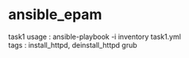 # ansible_epam
task1
usage : ansible-playbook -i inventory task1.yml <br>
tags : install_httpd, deinstall_httpd grub <br>